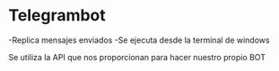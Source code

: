 # Telegrambot
-Replica mensajes enviados
-Se ejecuta desde la terminal de windows 


Se utiliza la API que nos proporcionan para hacer nuestro propio BOT
